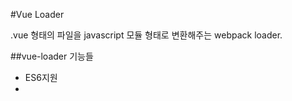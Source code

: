 #Vue Loader

.vue 형태의 파일을 javascript 모듈 형태로 변환해주는 webpack loader.  

##vue-loader 기능들
* ES6지원
* <style>, <template> 에 각각에 다른 webpack 로더를 지원.
* 각 .vue 컴포넌트 스코프의 css 스타일링 지원
* webpack의 모듈 번들링 지원과 의존성 괸리 제공.
* 개발 시 Hot Reloading 지원.



###참고
* https://vue-loader.vuejs.org/#what-is-vue-loader
* https://vue-loader.vuejs.org/spec.html#intro